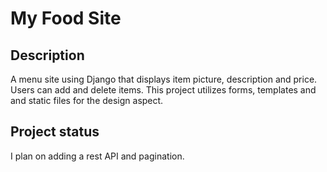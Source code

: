 # My Food Site

## Description
A menu site using Django that displays item picture, description and price. Users can add and delete items. This project utilizes forms, templates and and static files for the design aspect. 

## Project status
I plan on adding a rest API and pagination. 


